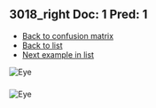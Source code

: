 ## 3018_right Doc: 1 Pred: 1
- [Back to confusion matrix](https://github.com/juliandewit/kaggle_retinopathy/blob/master/matrix.md)
- [Back to list](https://github.com/juliandewit/kaggle_retinopathy/blob/master/lists/11/list.md)
- [Next example in list](https://github.com/juliandewit/kaggle_retinopathy/blob/master/lists/11/30/30318_left.md)

![Eye](https://retinopaty.blob.core.windows.net/size1024/3018_right_1.jpeg)

### 

![Eye]()
